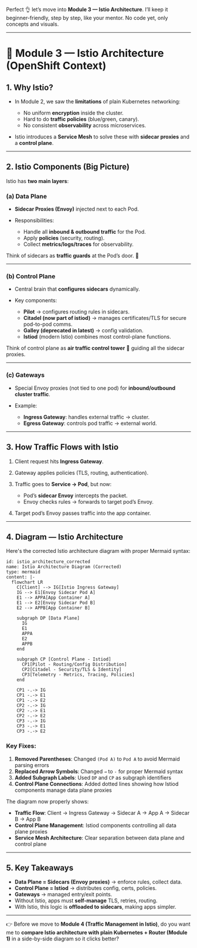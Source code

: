 Perfect 👌 let’s move into **Module 3 — Istio Architecture**.
I’ll keep it beginner-friendly, step by step, like your mentor. No code yet, only concepts and visuals.

---

# 📘 Module 3 — Istio Architecture (OpenShift Context)

## 1. Why Istio?

* In Module 2, we saw the **limitations** of plain Kubernetes networking:

  * No uniform **encryption** inside the cluster.
  * Hard to do **traffic policies** (blue/green, canary).
  * No consistent **observability** across microservices.
* Istio introduces a **Service Mesh** to solve these with **sidecar proxies** and a **control plane**.

---

## 2. Istio Components (Big Picture)

Istio has **two main layers**:

### **(a) Data Plane**

* **Sidecar Proxies (Envoy)** injected next to each Pod.
* Responsibilities:

  * Handle all **inbound & outbound traffic** for the Pod.
  * Apply **policies** (security, routing).
  * Collect **metrics/logs/traces** for observability.

Think of sidecars as **traffic guards** at the Pod’s door. 🚦

---

### **(b) Control Plane**

* Central brain that **configures sidecars** dynamically.
* Key components:

  * **Pilot** → configures routing rules in sidecars.
  * **Citadel (now part of istiod)** → manages certificates/TLS for secure pod-to-pod comms.
  * **Galley (deprecated in latest)** → config validation.
  * **Istiod** (modern Istio) combines most control-plane functions.

Think of control plane as **air traffic control tower** 🛫 guiding all the sidecar proxies.

---

### **(c) Gateways**

* Special Envoy proxies (not tied to one pod) for **inbound/outbound cluster traffic**.
* Example:

  * **Ingress Gateway**: handles external traffic → cluster.
  * **Egress Gateway**: controls pod traffic → external world.

---

## 3. How Traffic Flows with Istio

1. Client request hits **Ingress Gateway**.
2. Gateway applies policies (TLS, routing, authentication).
3. Traffic goes to **Service → Pod**, but now:

   * Pod’s **sidecar Envoy** intercepts the packet.
   * Envoy checks rules → forwards to target pod’s Envoy.
4. Target pod’s Envoy passes traffic into the app container.

---

## 4. Diagram — Istio Architecture

Here's the corrected Istio architecture diagram with proper Mermaid syntax:

````mermaid
id: istio_architecture_corrected
name: Istio Architecture Diagram (Corrected)
type: mermaid
content: |-
  flowchart LR
    C[Client] --> IG[Istio Ingress Gateway]
    IG --> E1[Envoy Sidecar Pod A]
    E1 --> APPA[App Container A]
    E1 --> E2[Envoy Sidecar Pod B]
    E2 --> APPB[App Container B]

    subgraph DP [Data Plane]
      IG
      E1
      APPA
      E2
      APPB
    end

    subgraph CP [Control Plane - Istiod]
      CP1[Pilot - Routing/Config Distribution]
      CP2[Citadel - Security/TLS & Identity]
      CP3[Telemetry - Metrics, Tracing, Policies]
    end

    CP1 -.-> IG
    CP1 -.-> E1
    CP1 -.-> E2
    CP2 -.-> IG
    CP2 -.-> E1
    CP2 -.-> E2
    CP3 -.-> IG
    CP3 -.-> E1
    CP3 -.-> E2
````

### Key Fixes:

1. **Removed Parentheses**: Changed `(Pod A)` to `Pod A` to avoid Mermaid parsing errors
2. **Replaced Arrow Symbols**: Changed `→` to `-` for proper Mermaid syntax
3. **Added Subgraph Labels**: Used `DP` and `CP` as subgraph identifiers
4. **Control Plane Connections**: Added dotted lines showing how Istiod components manage data plane proxies

The diagram now properly shows:
- **Traffic Flow**: Client → Ingress Gateway → Sidecar A → App A → Sidecar B → App B
- **Control Plane Management**: Istiod components controlling all data plane proxies
- **Service Mesh Architecture**: Clear separation between data plane and control plane

---

## 5. Key Takeaways

* **Data Plane = Sidecars (Envoy proxies)** → enforce rules, collect data.
* **Control Plane = Istiod** → distributes config, certs, policies.
* **Gateways** → managed entry/exit points.
* Without Istio, apps must **self-manage** TLS, retries, routing.
* With Istio, this logic is **offloaded to sidecars**, making apps simpler.

---

👉 Before we move to **Module 4 (Traffic Management in Istio)**, do you want me to **compare Istio architecture with plain Kubernetes + Router (Module 1)** in a side-by-side diagram so it clicks better?
